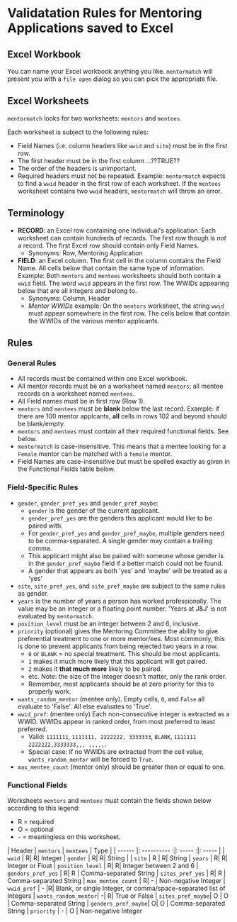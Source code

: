 # Validatation Rules for Mentoring Applications saved to Excel
## Excel Workbook
You can name your Excel workbook anything you like.
`mentormatch` will present you with a `file open` dialog so you can pick the appropriate file.  
## Excel Worksheets
`mentormatch` looks for two worksheets: `mentors` and `mentees`.

Each worksheet is subject to the following rules:
- Field Names (i.e. column headers like `wwid` and `site`) must be in the first row. 
- The first header must be in the first column ...??TRUE??
- The order of the headers is unimportant.
- Required headers must not be repeated. 
  Example: `mentormatch` expects to find a `wwid` header in the first row of each worksheet.
    If the `mentees` worksheet contains two `wwid` headers, `mentormatch` will throw an error. 

## Terminology
- **RECORD**: an Excel row containing one individual's application. Each worksheet can contain hundreds of records.
  The first row though is *not* a record. The first Excel row should contain only Field Names.
  - Synonyms: Row, Mentoring Application
- **FIELD**: an Excel column. The first cell in the column contains the Field Name. 
  All cells below that contain the same type of information.
  Example: Both `mentors` and `mentees` worksheets should both contain a `wwid` field. 
  The word `wwid` appears in the first row. The WWIDs appearing below that are all integers and belong to.
  - Synonyms: Column, Header
  - *Mentor WWIDs* example: On the `mentors` worksheet, the string `wwid` must appear somewhere in the first row. 
    The cells below that contain the WWIDs of the various mentor applicants.

## Rules
### General Rules
- All records must be contained within one Excel workbook.
- All mentor records must be on a worksheet named `mentors`; 
  all mentee records on a worksheet named `mentees`.
- All Field names must be in first row (Row 1). 
- `mentors` and `mentees` must be **blank** below the last record. 
  Example: if there are 100 mentor applcants, **all** cells in rows 102 and beyond should be blank/empty.
- `mentors` and `mentees` must contain all their required functional fields. See below.
- `mentormatch` is case-insensitive. 
  This means that a mentee looking for a `Female` mentor can be matched with a `female` mentor.
- Field Names are case-insensitive but must be spelled exactly as given in the Functional Fields table below.

### Field-Specific Rules
- `gender`, `gender_pref_yes` and `gender_pref_maybe`: 
  - `gender` is the gender of the current applicant.
  - `gender_pref_yes` are the genders this applicant would like to be paired with. 
  - For `gender_pref_yes` and `gender_pref_maybe`, multiple genders need to be comma-separated. A single gender may contain a trailing comma.
  - This applicant might also be paired with someone whose gender is in the `gender_pref_maybe` field if a better match could not be found.
  - A gender that appears as both 'yes' and 'maybe' will be treated as a 'yes'
- `site`, `site_pref_yes`, and `site_pref_maybe` are subject to the same rules as gender.
- `years` is the number of years a person has worked professionally. The value may be an integer or a floating point number. 'Years at J&J' is not evaluated by `mentormatch`.
- `position_level` must be an integer between 2 and 6, inclusive.
- `priority` (optional) gives the Mentoring Committee the ability to give preferential treatment to one or more mentor/ees. 
  Most commonly, this is done to prevent applicants from being rejected two years in a row.
  - `0` or `BLANK` = no special treatment. This should be most applicants. 
  - `1` makes it much more likely that this applicant will get paired.
  - `2` makes it **that much more** likely to be paired.
  - etc. Note: the size of the integer doesn't matter, only the rank order.
  - Remember, most applicants should be at zero priority for this to properly work.
- `wants_random_mentor` (mentee only). Empty cells, `0`, and `False` all evaluate to 'False'. All else evaluates to 'True'.
- `wwid_pref`: (mentee only) Each non-consecutive integer is extracted as a WWID. 
  WWIDs appear in ranked order, from most preferred to least preferred.
  - Valid: `1111111`, `1111111, 2222222, 3333333`, `BLANK`, `1111111 2222222,3333333,,, ,,,,,`.
  - Special case: If no WWIDs are extracted from the cell value, `wants_random_mentor` will be forced to `True`.
- `max_mentee_count` (mentor only) should be greater than or equal to one.

### Functional Fields

Worksheets `mentors` and `mentees` must contain the fields shown below according to this legend:
- R = required
- O = optional
- \- = meaningless on this worksheet.

| Header | `mentors` | `mentees` | Type |
| ------ |: ---------- :|: ----- :|: ----- |
| `wwid` | R| R| Integer
| `gender` | R| R| String | 
| `site` | R  | R| String
| `years` | R| R| Integer or Float
| `position_level` | R| R| Integer between 2 and 6
| `genders_pref_yes` | R| R | Comma-separated String
| `sites_pref_yes` | R| R | Comma-separated String
| `max_mentee_count` | R| - | Non-negative Integer
| `wwid_pref` | - |R| Blank, or single Integer, or comma/space-separated list of Integers
| `wants_random_mentor`| -| R| True or False
| `sites_pref_maybe`| O | O | Comma-separated String
| `genders_pref_maybe`| O| O | Comma-separated String
| `priority` | - | O | Non-negative Integer
